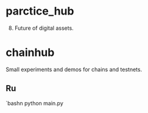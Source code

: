 # parctice_hub
8. Future of digital assets.
# chainhub
Small experiments and demos for chains and testnets.

## Ru
`bashn
python main.py
